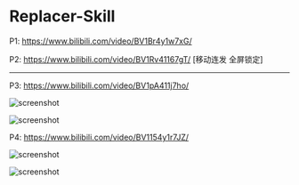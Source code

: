 # Replacer-Skill

P1: https://www.bilibili.com/video/BV1Br4y1w7xG/

P2: https://www.bilibili.com/video/BV1Rv41167gT/  [移动连发 全屏锁定]

---

P3: https://www.bilibili.com/video/BV1pA411j7ho/

![screenshot](https://github.com/tera-mod/Replacer-Skill-Alpha/blob/master/sample/01.png)

![screenshot](https://github.com/tera-mod/Replacer-Skill-Alpha/blob/master/sample/02.png)

P4: https://www.bilibili.com/video/BV1154y1r7JZ/

![screenshot](https://github.com/tera-mod/Replacer-Skill-Alpha/blob/master/sample/03.png)

![screenshot](https://github.com/tera-mod/Replacer-Skill-Alpha/blob/master/sample/04.png)
